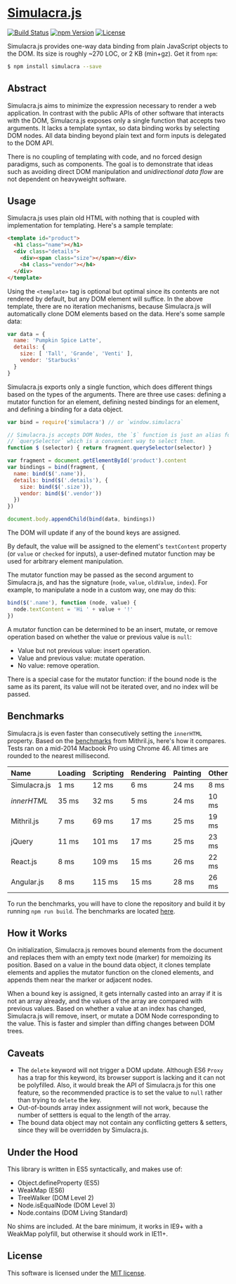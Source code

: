 # [Simulacra.js](http://simulacra.js.org/)

[![Build Status](https://img.shields.io/travis/0x8890/simulacra/master.svg?style=flat-square)](https://travis-ci.org/0x8890/simulacra)
[![npm Version](https://img.shields.io/npm/v/simulacra.svg?style=flat-square)](https://www.npmjs.com/package/simulacra)
[![License](https://img.shields.io/npm/l/simulacra.svg?style=flat-square)](https://raw.githubusercontent.com/0x8890/simulacra/master/LICENSE)

Simulacra.js provides one-way data binding from plain JavaScript objects to the DOM. Its size is roughly ~270 LOC, or 2 KB (min+gz). Get it from `npm`:

```sh
$ npm install simulacra --save
```


## Abstract

Simulacra.js aims to minimize the expression necessary to render a web application. In contrast with the public APIs of other software that interacts with the DOM, Simulacra.js exposes only a single function that accepts two arguments. It lacks a template syntax, so data binding works by selecting DOM nodes. All data binding beyond plain text and form inputs is delegated to the DOM API.

There is no coupling of templating with code, and no forced design paradigms, such as components. The goal is to demonstrate that ideas such as avoiding direct DOM manipulation and *unidirectional data flow* are not dependent on heavyweight software.


## Usage

Simulacra.js uses plain old HTML with nothing that is coupled with implementation for templating. Here's a sample template:

```html
<template id="product">
  <h1 class="name"></h1>
  <div class="details">
    <div><span class="size"></span></div>
    <h4 class="vendor"></h4>
  </div>
</template>
```

Using the `<template>` tag is optional but optimal since its contents are not rendered by default, but any DOM element will suffice. In the above template, there are no iteration mechanisms, because Simulacra.js will automatically clone DOM elements based on the data. Here's some sample data:

```js
var data = {
  name: 'Pumpkin Spice Latte',
  details: {
    size: [ 'Tall', 'Grande', 'Venti' ],
    vendor: 'Starbucks'
  }
}
```

Simulacra.js exports only a single function, which does different things based on the types of the arguments. There are three use cases: defining a mutator function for an element, defining nested bindings for an element, and defining a binding for a data object.

```js
var bind = require('simulacra') // or `window.simulacra`

// Simulacra.js accepts DOM Nodes, the `$` function is just an alias for
// `querySelector` which is a convenient way to select them.
function $ (selector) { return fragment.querySelector(selector) }

var fragment = document.getElementById('product').content
var bindings = bind(fragment, {
  name: bind($('.name')),
  details: bind($('.details'), {
    size: bind($('.size')),
    vendor: bind($('.vendor'))
  })
})

document.body.appendChild(bind(data, bindings))
```

The DOM will update if any of the bound keys are assigned.

By default, the value will be assigned to the element's `textContent` property (or `value` or `checked` for inputs), a user-defined mutator function may be used for arbitrary element manipulation.

The mutator function may be passed as the second argument to Simulacra.js, and has the signature (`node`, `value`, `oldValue`, `index`). For example, to manipulate a node in a custom way, one may do this:

```js
bind($('.name'), function (node, value) {
  node.textContent = 'Hi ' + value + '!'
})
```

A mutator function can be determined to be an insert, mutate, or remove operation based on whether the value or previous value is `null`:

- Value but not previous value: insert operation.
- Value and previous value: mutate operation.
- No value: remove operation.

There is a special case for the mutator function: if the bound node is the same as its parent, its value will not be iterated over, and no index will be passed.


## Benchmarks

Simulacra.js is even faster than consecutively setting the `innerHTML` property. Based on the [benchmarks](https://lhorie.github.io/mithril/benchmarks.html) from Mithril.js, here's how it compares. Tests ran on a mid-2014 Macbook Pro using Chrome 46. All times are rounded to the nearest millisecond.

| Name              | Loading  | Scripting  | Rendering  | Painting  | Other  |
|:------------------|:---------|:-----------|:-----------|:----------|:-------|
| Simulacra.js      | 1 ms     | 12 ms      | 6 ms       | 24 ms     | 8 ms   |
| *innerHTML*       | 35 ms    | 32 ms      | 5 ms       | 24 ms     | 10 ms  |
| Mithril.js        | 7 ms     | 69 ms      | 17 ms      | 25 ms     | 19 ms  |
| jQuery            | 11 ms    | 101 ms     | 17 ms      | 25 ms     | 23 ms  |
| React.js          | 8 ms     | 109 ms     | 15 ms      | 26 ms     | 22 ms  |
| Angular.js        | 8 ms     | 115 ms     | 15 ms      | 28 ms     | 26 ms  |

To run the benchmarks, you will have to clone the repository and build it by running `npm run build`. The benchmarks are located [here](https://github.com/0x8890/simulacra/tree/master/benchmark).


## How it Works

On initialization, Simulacra.js removes bound elements from the document and replaces them with an empty text node (marker) for memoizing its position. Based on a value in the bound data object, it clones template elements and applies the mutator function on the cloned elements, and appends them near the marker or adjacent nodes.

When a bound key is assigned, it gets internally casted into an array if it is not an array already, and the values of the array are compared with previous values. Based on whether a value at an index has changed, Simulacra.js will remove, insert, or mutate a DOM Node corresponding to the value. This is faster and simpler than diffing changes between DOM trees.


## Caveats

- The `delete` keyword will not trigger a DOM update. Although ES6 `Proxy` has a trap for this keyword, its browser support is lacking and it can not be polyfilled. Also, it would break the API of Simulacra.js for this one feature, so the recommended practice is to set the value to `null` rather than trying to `delete` the key.
- Out-of-bounds array index assignment will not work, because the number of settters is equal to the length of the array.
- The bound data object may not contain any conflicting getters & setters, since they will be overridden by Simulacra.js.


## Under the Hood

This library is written in ES5 syntactically, and makes use of:

- Object.defineProperty (ES5)
- WeakMap (ES6)
- TreeWalker (DOM Level 2)
- Node.isEqualNode (DOM Level 3)
- Node.contains (DOM Living Standard)

No shims are included. At the bare minimum, it works in IE9+ with a WeakMap polyfill, but otherwise it should work in IE11+.


## License

This software is licensed under the [MIT license](https://raw.githubusercontent.com/0x8890/simulacra/master/LICENSE).
